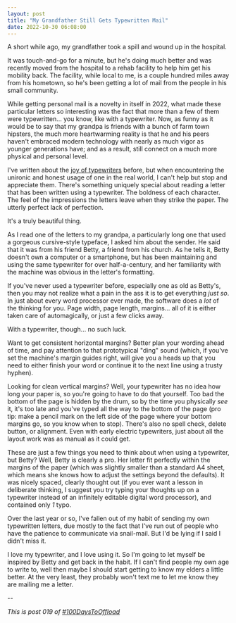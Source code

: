 ```yaml
---
layout: post
title: "My Grandfather Still Gets Typewritten Mail"
date: 2022-10-30 06:08:00
---
```

A short while ago, my grandfather took a spill and wound up in the hospital.

It was touch-and-go for a minute, but he's doing much better and was recently moved from the hospital to a rehab facility to help him get his mobility back. The facility, while local to me, is a couple hundred miles away from his hometown, so he's been getting a lot of mail from the people in his small community.

While getting personal mail is a novelty in itself in 2022, what made these particular letters so interesting was the fact that more than a few of them were typewritten... you know, like with a typewriter. Now, as funny as it would be to say that my grandpa is friends with a bunch of farm town hipsters, the much more heartwarming reality is that he and his peers haven't embraced modern technology with nearly as much vigor as younger generations have; and as a result, still connect on a much more physical and personal level.

I've written about the [joy of typewriters](/2020/12/14/get-a-typewriter-write-a-friend.html) before, but when encountering the unironic and honest usage of one in the real world, I can't help but stop and appreciate them. There's something uniquely special about reading a letter that has been written using a typewriter. The boldness of each character. The feel of the impressions the letters leave when they strike the paper. The utterly perfect lack of perfection.

It's a truly beautiful thing.

As I read one of the letters to my grandpa, a particularly long one that used a gorgeous cursive-style typeface, I asked him about the sender. He said that it was from his friend Betty, a friend from his church. As he tells it, Betty doesn't own a computer or a smartphone, but has been maintaining and using the same typewriter for over half-a-century, and her familiarity with the machine was obvious in the letter's formatting.

If you've never used a typewriter before, especially one as old as Betty's, then you may not realize what a pain in the ass it is to get everything _just so_. In just about every word processor ever made, the software does a _lot_ of the thinking for you. Page width, page length, margins... all of it is either taken care of automagically, or just a few clicks away.

With a typewriter, though... no such luck.

Want to get consistent horizontal margins? Better plan your wording ahead of time, and pay attention to that prototypical "ding" sound (which, if you've set the machine's margin guides right, will give you a heads up that you need to either finish your word or continue it to the next line using a trusty hyphen).

Looking for clean vertical margins? Well, your typewriter has no idea how long your paper is, so you're going to have to do that yourself. Too bad the bottom of the page is hidden by the drum, so by the time you physically _see_ it, it's too late and you've typed all the way to the bottom of the page (pro tip: make a pencil mark on the left side of the page where your bottom margins go, so you know when to stop). There's also no spell check, delete button, or alignment. Even with early electric typewriters, just about all the layout work was as manual as it could get.

These are just a few things you need to think about when using a typewriter, but Betty? Well, Betty is clearly a pro. Her letter fit perfectly within the margins of the paper (which was slightly smaller than a standard A4 sheet, which means she knows how to adjust the settings beyond the defaults). It was nicely spaced, clearly thought out (if you ever want a lesson in deliberate thinking, I suggest you try typing your thoughts up on a typewriter instead of an infinitely editable digital word processor), and contained only _1_ typo.

Over the last year or so, I've fallen out of my habit of sending my own typewritten letters, due mostly to the fact that I've run out of people who have the patience to communicate via snail-mail. But I'd be lying if I said I didn't miss it.

I love my typewriter, and I love using it. So I'm going to let myself be inspired by Betty and get back in the habit. If I can't find people my own age to write to, well then maybe I should start getting to know my elders a little better. At the very least, they probably won't text me to let me know they are mailing me a letter.

--

_This is post 019 of [#100DaysToOffload](https://100daystooffload.com/)_